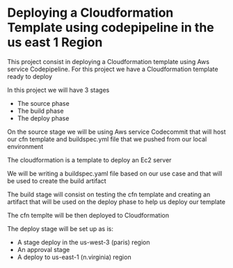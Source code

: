 # Deploying a Cloudformation Template using codepipeline in the us east 1 Region


This project consist in deploying a Cloudformation template using Aws service Codepipeline. For this project we have a Cloudformation template ready to deploy

In this project we will have 3 stages
- The source phase
- The build phase
- The deploy phase

On the source stage we will be using Aws service Codecommit that will host our cfn template and buildspec.yml file that we pushed from our local environment

The cloudformation is a template to deploy an Ec2 server 

We will be writing a buildspec.yaml file based on our use case and that will be used to create the build artifact

The build stage will consist on testing the cfn template and creating an artifact that will be used on the deploy phase to help us deploy our template

The cfn templte will be then deployed to Cloudformation

The deploy stage will be set up as is:
- A stage deploy in the us-west-3 (paris) region
- An approval stage
- A deploy to us-east-1 (n.virginia) region
